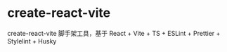 # create-react-vite
create-react-vite 脚手架工具，基于 React + Vite + TS + ESLint + Prettier + Stylelint + Husky

